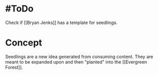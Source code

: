 # #ToDo 
Check if [[Bryan Jenks]] has a template for seedlings. 
# Concept
Seedlings are a new idea generated from consuming content. They are meant to be expanded upon and then "planted" into the [[Evergreen Forest]].